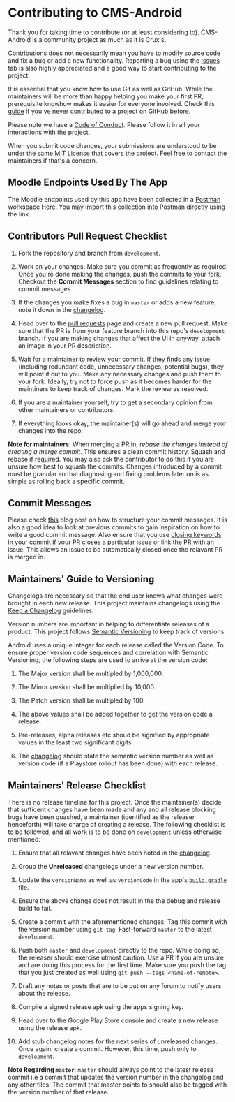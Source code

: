 # Contributing to CMS-Android

Thank you for taking time to contribute (or at least considering to). CMS-Android is a community project as much as
it is Crux's. 

Contributions does not necessarily mean you have to modify source code and fix a bug or add a new functionality.
Reporting a bug using the [Issues](https://github.com/crux-bphc/CMS-Android/issues) tab is also highly appreciated 
and a good way to start contributing to the project.

It is essential that you know how to use Git as well as GitHub. While the maintainers will be more than happy helping
you make your first PR, prerequisite knowhow makes it easier for everyone involved. Check this 
[guide](https://github.com/firstcontributions/first-contributions)  if you've never contributed to a project on 
GitHub before.

Please note we have a [Code of Conduct](code-of-conduct.md). Please follow it in all your interactions with the project.

When you submit code changes, your submissions are understood to be under the same [MIT License](LICENSE) that covers the 
project. Feel free to contact the maintainers if that's a concern.

## Moodle Endpoints Used By The App

The Moodle endpoints used by this app have been collected in a [Postman](https://getpostman.com") workspace 
[Here](https://www.getpostman.com/collections/e2c0439f144f7d3f60ed). You may import this collection into Postman directly using the link. 

## Contributors Pull Request Checklist

1. Fork the repository and branch from `development`.

2. Work on your changes. Make sure you commit as frequently as required. Once you're done making the changes, push the commits
   to your fork. Checkout the **Commit Messages** section to find guidelines relating to commit messages.

3. If the changes you make fixes a bug in `master` or adds a new feature, note it down in the [changelog](CHANGELOD.md).
   
3. Head over to the [pull requests](https://github.com/crux-bphc/CMS-Android/pulls) page and create a new pull request. Make sure that the PR
   is from your feature branch into this repo's `development` branch. If you are making changes that affect the UI in anyway, attach an image
   in your PR description.

4. Wait for a maintainer to review your commit. If they finds any issue (including redundant code, unnecessary changes, potential bugs),
   they will point it out to you. Make any necessary changes and push them to your fork. Ideally, try not to force push as it becomes
   harder for the maintiners to keep track of changes. Mark the review as resolved.

5. If you are a maintainer yourself, try to get a secondary opinion from other maintainers or contributors.

6. If everything looks okay, the maintainer(s) will go ahead and merge your changes into the repo. 

**Note for maintainers**: When merging a PR in, *rebase the changes instead of creating a merge commit*. This ensures a clean commit history.
Squash and rebase if required. You may also ask the contributor to do this if you are unsure how best to squash the commits. Changes introduced
by a commit must be granular so that diagnosing and fixing problems later on is as simple as rolling back a specific commit.


## Commit Messages

Please check [this](https://chris.beams.io/posts/git-commit/) blog post on how to structure your commit messages. It is also a good idea to look
at previous commits to gain inspiration on how to write a good commit message. Also ensure that you use 
[closing keywords](https://help.github.com/en/github/managing-your-work-on-github/linking-a-pull-request-to-an-issue) in your commit if your PR
closes a particular issue or link the PR with an issue. This allows an issue to be automatically closed once the relavant PR is merged in.


## Maintainers' Guide to Versioning

Changelogs are necessary so that the end user knows what changes were brought in each new release. This project maintains changelogs using the 
[Keep a Changelog](https://keepachangelog.com/en/1.0.0/) guidelines.

Version numbers are important in helping to differentiate releases of a product. This project follows [Semantic Versioning](https://semver.org/)
to keep track of versions.

Android uses a unique integer for each release called the Version Code. To ensure proper version code sequences and correlation with Semantic 
Versioning, the following steps are used to arrive at the version code:

1. The Major version shall be multipled by 1,000,000.

2. The Minor version shall be multiplied by 10,000.

3. The Patch version shall be multipled by 100.

4. The above values shall be added together to get the version code a release.

5. Pre-releases, alpha releases etc shoud be signified by appropriate values in the least two significant digits.

6. The [changelog](CHANGELOG.md) should state the semantic version number as well as version code (if a Playstore rollout has been done) with each 
   release.


## Maintainers' Release Checklist

There is no release timeline for this project. Once the maintainer(s) decide that sufficent changes have been made and any and all release blocking
bugs have been quashed, a maintainer (identified as the releaser henceforth) will take charge of creating a release. The following checklist is to 
be followed, and all work is to be done on `development` unless otherwise mentioned:


1. Ensure that all relavant changes have been noted in the [changelog](CHANGELOG.md).

2. Group the **Unreleased** changelogs under a new version number.
   
3. Update the `versionName` as well as `versionCode` in the app's [`build.gradle`](app/build.gradle) file.

4. Ensure the above change does not result in the the debug and release build to fail.

5. Create a commit with the aforementioned changes. Tag this commit with the version number using `git tag`.
   Fast-forward `master` to the latest `development`.

6.  Push both `master` and `development` directly to the repo. While doing so, the releaser should exercise 
    utmost caution.  Use a PR if you are unsure and are doing this process for the first time. Make sure you push
    the tag that you just created as well using `git push --tags <name-of-remote>`.
   
7. Draft any notes or posts that are to be put on any forum to notify users about the release.

8. Compile a signed release apk using the apps signing key.

9. Head over to the Google Play Store console and create a new release using the release apk.

10. Add stub changelog notes for the next series of unreleased changes. Once again, create a commit. However, this time,
    push only to `development`. 
    
**Note Regarding `master`**: `master` should always point to the latest release commit i.e a commit that updates the version number in the changelog and 
any other files. The commit that master points to should also be tagged with the version number of that release.

